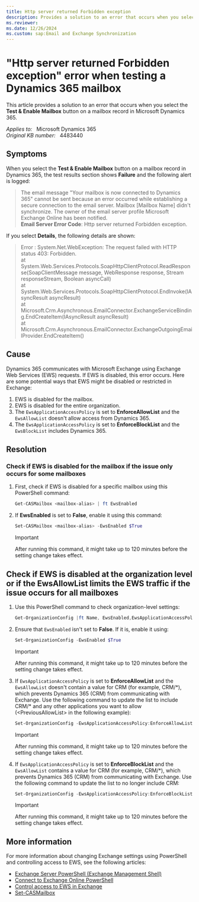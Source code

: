 ```yaml
---
title: Http server returned Forbidden exception
description: Provides a solution to an error that occurs when you select the Test & Enable Mailbox button on a mailbox record in Dynamics 365.
ms.reviewer: 
ms.date: 12/26/2024
ms.custom: sap:Email and Exchange Synchronization
---
```

# "Http server returned Forbidden exception" error when testing a Dynamics 365 mailbox

This article provides a solution to an error that occurs when you select the **Test & Enable Mailbox** button on a mailbox record in Microsoft Dynamics 365.

_Applies to:_ &nbsp; Microsoft Dynamics 365  
_Original KB number:_ &nbsp; 4483440

## Symptoms

When you select the **Test & Enable Mailbox** button on a mailbox record in Dynamics 365, the test results section shows **Failure** and the following alert is logged:

> The email message "Your mailbox is now connected to Dynamics 365" cannot be sent because an error occurred while establishing a secure connection to the email server. Mailbox [Mailbox Name] didn't synchronize. The owner of the email server profile Microsoft Exchange Online has been notified.  
> **Email Server Error Code**: Http server returned Forbidden exception.

If you select **Details**, the following details are shown:

> Error : System.Net.WebException: The request failed with HTTP status 403: Forbidden.  
> at System.Web.Services.Protocols.SoapHttpClientProtocol.ReadResponse(SoapClientMessage message, WebResponse response, Stream responseStream, Boolean asyncCall)  
> at System.Web.Services.Protocols.SoapHttpClientProtocol.EndInvoke(IAsyncResult asyncResult)  
> at Microsoft.Crm.Asynchronous.EmailConnector.ExchangeServiceBinding.EndCreateItem(IAsyncResult asyncResult)  
> at Microsoft.Crm.Asynchronous.EmailConnector.ExchangeOutgoingEmailProvider.EndCreateItem()

## Cause

Dynamics 365 communicates with Microsoft Exchange using Exchange Web Services (EWS) requests. If EWS is disabled, this error occurs. Here are some potential ways that EWS might be disabled or restricted in Exchange:

1. EWS is disabled for the mailbox.
2. EWS is disabled for the entire organization.
3. The `EwsApplicationAccessPolicy` is set to **EnforceAllowList** and the `EwsAllowList` doesn't allow access from Dynamics 365.
4. The `EwsApplicationAccessPolicy` is set to **EnforceBlockList** and the `EwsBlockList` includes Dynamics 365.

## Resolution

### Check if EWS is disabled for the mailbox if the issue only occurs for some mailboxes

1. First, check if EWS is disabled for a specific mailbox using this PowerShell command:

    ```powershell
    Get-CASMailbox <mailbox-alias> | ft EwsEnabled
    ```

2. If **EwsEnabled** is set to **False**, enable it using this command:

    ```powershell
    Set-CASMailbox <mailbox-alias> -EwsEnabled $True
    ```

    > [!IMPORTANT]
    > After running this command, it might take up to 120 minutes before the setting change takes effect.

## Check if EWS is disabled at the organization level or if the EwsAllowList limits the EWS traffic if the issue occurs for all mailboxes

1. Use this PowerShell command to check organization-level settings:

    ```powershell
    Get-OrganizationConfig |ft Name, EwsEnabled,EwsApplicationAccessPolicy,EwsBlockList,EwsAllowList
    ```

2. Ensure that `EwsEnabled` isn't set to **False**. If it is, enable it using:

    ```powershell
    Set-OrganizationConfig -EwsEnabled $True
    ```

    > [!IMPORTANT]
    > After running this command, it might take up to 120 minutes before the setting change takes effect.

3. If `EwsApplicationAccessPolicy` is set to **EnforceAllowList** and the `EwsAllowList` doesn't contain a value for CRM (for example, CRM/\*), which prevents Dynamics 365 (CRM) from communicating with Exchange. Use the following command to update the list to include CRM/* and any other applications you want to allow (\<PreviousAllowList> in the following example):

    ```powershell
    Set-OrganizationConfig -EwsApplicationAccessPolicy:EnforceAllowList -EwsAllowList:CRM/*,<PreviousAllowedList>
    ```

    > [!IMPORTANT]
    > After running this command, it might take up to 120 minutes before the setting change takes effect.

4. If `EwsApplicationAccessPolicy` is set to **EnforceBlockList** and the `EwsAllowList` contains a value for CRM (for example, CRM/*), which prevents Dynamics 365 (CRM) from communicating with Exchange. Use the following command to update the list to no longer include CRM:

    ```powershell
    Set-OrganizationConfig -EwsApplicationAccessPolicy:EnforceBlockList -EwsBlockList:<PreviousBlockList WITH CRM REMOVED>
    ```

    > [!IMPORTANT]
    > After running this command, it might take up to 120 minutes before the setting change takes effect.

## More information

For more information about changing Exchange settings using PowerShell and controlling access to EWS, see the following articles:

- [Exchange Server PowerShell (Exchange Management Shell)](/powershell/exchange/exchange-management-shell)  
- [Connect to Exchange Online PowerShell](/powershell/exchange/connect-to-exchange-online-powershell)
- [Control access to EWS in Exchange](/exchange/client-developer/exchange-web-services/how-to-control-access-to-ews-in-exchange)  
- [Set-CASMailbox](/powershell/module/exchange/set-casmailbox)
